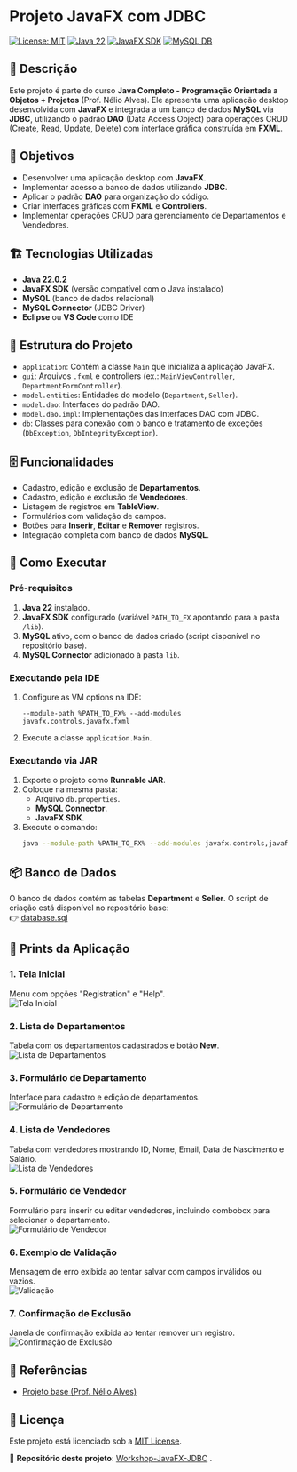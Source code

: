 # Projeto JavaFX com JDBC

[![License: MIT](https://img.shields.io/badge/License-MIT-yellow.svg)](https://github.com/CarlosLacerda/Workshop-JavaFX-JDBC/blob/main/LICENSE)
[![Java 22](https://img.shields.io/badge/Java-22-007396?logo=java&logoColor=white)](https://www.oracle.com/java/technologies/javase-jdk22-downloads.html)
[![JavaFX SDK](https://img.shields.io/badge/JavaFX-SDK-blue?logo=java&logoColor=white)](https://openjfx.io/)
[![MySQL DB](https://img.shields.io/badge/MySQL-DB-4479A1?logo=mysql&logoColor=white)](https://www.mysql.com/products/community/)

## 📌 Descrição

Este projeto é parte do curso **Java Completo - Programação Orientada a Objetos + Projetos** (Prof. Nélio Alves). Ele apresenta uma aplicação desktop desenvolvida com **JavaFX** e integrada a um banco de dados **MySQL** via **JDBC**, utilizando o padrão **DAO** (Data Access Object) para operações CRUD (Create, Read, Update, Delete) com interface gráfica construída em **FXML**.

## 🎯 Objetivos

- Desenvolver uma aplicação desktop com **JavaFX**.
- Implementar acesso a banco de dados utilizando **JDBC**.
- Aplicar o padrão **DAO** para organização do código.
- Criar interfaces gráficas com **FXML** e **Controllers**.
- Implementar operações CRUD para gerenciamento de Departamentos e Vendedores.

## 🏗️ Tecnologias Utilizadas

- **Java 22.0.2**
- **JavaFX SDK** (versão compatível com o Java instalado)
- **MySQL** (banco de dados relacional)
- **MySQL Connector** (JDBC Driver)
- **Eclipse** ou **VS Code** como IDE

## 📂 Estrutura do Projeto

- `application`: Contém a classe `Main` que inicializa a aplicação JavaFX.
- `gui`: Arquivos `.fxml` e controllers (ex.: `MainViewController`, `DepartmentFormController`).
- `model.entities`: Entidades do modelo (`Department`, `Seller`).
- `model.dao`: Interfaces do padrão DAO.
- `model.dao.impl`: Implementações das interfaces DAO com JDBC.
- `db`: Classes para conexão com o banco e tratamento de exceções (`DbException`, `DbIntegrityException`).

## 🗄️ Funcionalidades

- Cadastro, edição e exclusão de **Departamentos**.
- Cadastro, edição e exclusão de **Vendedores**.
- Listagem de registros em **TableView**.
- Formulários com validação de campos.
- Botões para **Inserir**, **Editar** e **Remover** registros.
- Integração completa com banco de dados **MySQL**.

## 🚀 Como Executar

### Pré-requisitos

1. **Java 22** instalado.
2. **JavaFX SDK** configurado (variável `PATH_TO_FX` apontando para a pasta `/lib`).
3. **MySQL** ativo, com o banco de dados criado (script disponível no repositório base).
4. **MySQL Connector** adicionado à pasta `lib`.

### Executando pela IDE

1. Configure as VM options na IDE:
   ```
   --module-path %PATH_TO_FX% --add-modules javafx.controls,javafx.fxml
   ```
2. Execute a classe `application.Main`.

### Executando via JAR

1. Exporte o projeto como **Runnable JAR**.
2. Coloque na mesma pasta:
   - Arquivo `db.properties`.
   - **MySQL Connector**.
   - **JavaFX SDK**.
3. Execute o comando:
   ```bash
   java --module-path %PATH_TO_FX% --add-modules javafx.controls,javafx.fxml -cp myapp.jar application.Main
   ```

## 📦 Banco de Dados

O banco de dados contém as tabelas **Department** e **Seller**. O script de criação está disponível no repositório base:  
👉 [database.sql](https://github.com/acenelio/demo-dao-jdbc/blob/master/database.sql)

## 📸 Prints da Aplicação

### 1. Tela Inicial
Menu com opções "Registration" e "Help".  
![Tela Inicial](docs/images/01-mainview.png)

### 2. Lista de Departamentos
Tabela com os departamentos cadastrados e botão **New**.  
![Lista de Departamentos](docs/images/02-department-list.png)

### 3. Formulário de Departamento
Interface para cadastro e edição de departamentos.  
![Formulário de Departamento](docs/images/03-department-form.png)

### 4. Lista de Vendedores
Tabela com vendedores mostrando ID, Nome, Email, Data de Nascimento e Salário.  
![Lista de Vendedores](docs/images/04-seller-list.png)

### 5. Formulário de Vendedor
Formulário para inserir ou editar vendedores, incluindo combobox para selecionar o departamento.  
![Formulário de Vendedor](docs/images/05-seller-form.png)

### 6. Exemplo de Validação
Mensagem de erro exibida ao tentar salvar com campos inválidos ou vazios.  
![Validação](docs/images/06-validation.png)

### 7. Confirmação de Exclusão
Janela de confirmação exibida ao tentar remover um registro.  
![Confirmação de Exclusão](docs/images/07-delete-confirmation.png)


## 📖 Referências

- [Projeto base (Prof. Nélio Alves)](https://github.com/acenelio/workshop-javafx-jdbc)

## 📜 Licença

Este projeto está licenciado sob a [MIT License](https://github.com/CarlosLacerda/workshop-javafx-jdbc/blob/main/LICENSE).

🔗 **Repositório deste projeto**: [Workshop-JavaFX-JDBC](https://github.com/CarlosLacerda/Workshop-JavaFX-JDBC.git)
.
